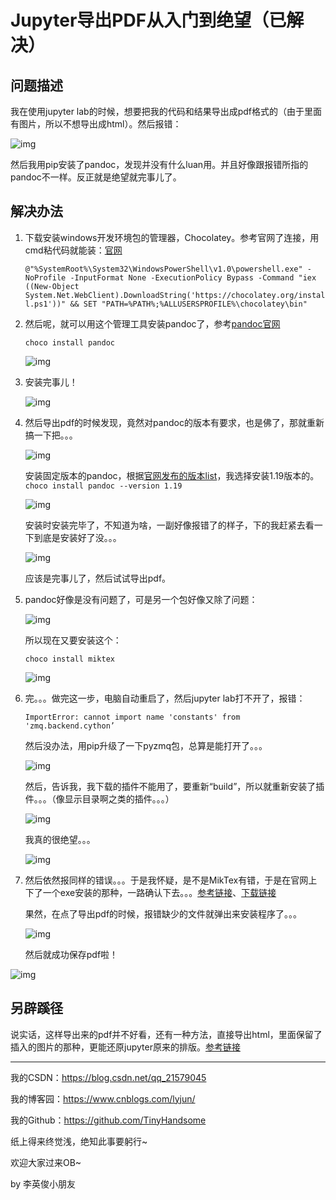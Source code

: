 # Jupyter导出PDF从入门到绝望（已解决）

## 问题描述

我在使用jupyter lab的时候，想要把我的代码和结果导出成pdf格式的（由于里面有图片，所以不想导出成html）。然后报错：

![img](https://img-blog.csdnimg.cn/20190522140525488.png?x-oss-process=image/watermark,type_ZmFuZ3poZW5naGVpdGk,shadow_10,text_aHR0cHM6Ly9ibG9nLmNzZG4ubmV0L3FxXzIxNTc5MDQ1,size_16,color_FFFFFF,t_70)

然后我用pip安装了pandoc，发现并没有什么luan用。并且好像跟报错所指的pandoc不一样。反正就是绝望就完事儿了。

## 解决办法

1. 下载安装windows开发环境包的管理器，Chocolatey。参考官网了连接，用cmd粘代码就能装：[官网](https://chocolatey.org/)

   `@"%SystemRoot%\System32\WindowsPowerShell\v1.0\powershell.exe" -NoProfile -InputFormat None -ExecutionPolicy Bypass -Command "iex ((New-Object System.Net.WebClient).DownloadString('https://chocolatey.org/install.ps1'))" && SET "PATH=%PATH%;%ALLUSERSPROFILE%\chocolatey\bin"`

2. 然后呢，就可以用这个管理工具安装pandoc了，参考[pandoc官网](https://pandoc.org/installing.html)

   `choco install pandoc`

   ![img](https://img-blog.csdnimg.cn/20190522140347835.png?x-oss-process=image/watermark,type_ZmFuZ3poZW5naGVpdGk,shadow_10,text_aHR0cHM6Ly9ibG9nLmNzZG4ubmV0L3FxXzIxNTc5MDQ1,size_16,color_FFFFFF,t_70)

3. 安装完事儿！

   ![img](https://img-blog.csdnimg.cn/20190522141137671.png?x-oss-process=image/watermark,type_ZmFuZ3poZW5naGVpdGk,shadow_10,text_aHR0cHM6Ly9ibG9nLmNzZG4ubmV0L3FxXzIxNTc5MDQ1,size_16,color_FFFFFF,t_70)

4. 然后导出pdf的时候发现，竟然对pandoc的版本有要求，也是佛了，那就重新搞一下把。。。

   ![img](https://img-blog.csdnimg.cn/20190522141725475.png?x-oss-process=image/watermark,type_ZmFuZ3poZW5naGVpdGk,shadow_10,text_aHR0cHM6Ly9ibG9nLmNzZG4ubmV0L3FxXzIxNTc5MDQ1,size_16,color_FFFFFF,t_70)

   安装固定版本的pandoc，根据[官网发布的版本list](<https://pandoc.org/releases.html#pandoc-1.19.2.4-10-sep-2017>)，我选择安装1.19版本的。`choco install pandoc --version 1.19`

   ![img](https://img-blog.csdnimg.cn/20190522145630612.png?x-oss-process=image/watermark,type_ZmFuZ3poZW5naGVpdGk,shadow_10,text_aHR0cHM6Ly9ibG9nLmNzZG4ubmV0L3FxXzIxNTc5MDQ1,size_16,color_FFFFFF,t_70)

   安装时安装完毕了，不知道为啥，一副好像报错了的样子，下的我赶紧去看一下到底是安装好了没。。。

   ![img](https://img-blog.csdnimg.cn/2019052214583633.png?x-oss-process=image/watermark,type_ZmFuZ3poZW5naGVpdGk,shadow_10,text_aHR0cHM6Ly9ibG9nLmNzZG4ubmV0L3FxXzIxNTc5MDQ1,size_16,color_FFFFFF,t_70)

   应该是完事儿了，然后试试导出pdf。

5. pandoc好像是没有问题了，可是另一个包好像又除了问题：

   ![img](https://img-blog.csdnimg.cn/20190522145613941.png?x-oss-process=image/watermark,type_ZmFuZ3poZW5naGVpdGk,shadow_10,text_aHR0cHM6Ly9ibG9nLmNzZG4ubmV0L3FxXzIxNTc5MDQ1,size_16,color_FFFFFF,t_70)

   所以现在又要安装这个：

   `choco install miktex`

   ![img](https://img-blog.csdnimg.cn/20190522150040633.png?x-oss-process=image/watermark,type_ZmFuZ3poZW5naGVpdGk,shadow_10,text_aHR0cHM6Ly9ibG9nLmNzZG4ubmV0L3FxXzIxNTc5MDQ1,size_16,color_FFFFFF,t_70)

6. 完。。。做完这一步，电脑自动重启了，然后jupyter lab打不开了，报错：

   `ImportError: cannot import name 'constants' from 'zmq.backend.cython’`

   然后没办法，用pip升级了一下pyzmq包，总算是能打开了。。。

   ![img](https://img-blog.csdnimg.cn/20190522151612816.png?x-oss-process=image/watermark,type_ZmFuZ3poZW5naGVpdGk,shadow_10,text_aHR0cHM6Ly9ibG9nLmNzZG4ubmV0L3FxXzIxNTc5MDQ1,size_16,color_FFFFFF,t_70)

   然后，告诉我，我下载的插件不能用了，要重新“build”，所以就重新安装了插件。。。（像显示目录啊之类的插件。。。）

   ![img](https://img-blog.csdnimg.cn/2019052215174854.png)

   我真的很绝望。。。

   ![img](https://img-blog.csdnimg.cn/20190522153316641.png?x-oss-process=image/watermark,type_ZmFuZ3poZW5naGVpdGk,shadow_10,text_aHR0cHM6Ly9ibG9nLmNzZG4ubmV0L3FxXzIxNTc5MDQ1,size_16,color_FFFFFF,t_70)

7. 然后依然报同样的错误。。。于是我怀疑，是不是MikTex有错，于是在官网上下了一个exe安装的那种，一路确认下去。。。[参考链接](<https://blog.csdn.net/csdnsevenn/article/details/81091523>)、[下载链接](https://miktex.org/)

   果然，在点了导出pdf的时候，报错缺少的文件就弹出来安装程序了。。。

   ![img](https://img-blog.csdnimg.cn/20190522161935621.png?x-oss-process=image/watermark,type_ZmFuZ3poZW5naGVpdGk,shadow_10,text_aHR0cHM6Ly9ibG9nLmNzZG4ubmV0L3FxXzIxNTc5MDQ1,size_16,color_FFFFFF,t_70)
   
   然后就成功保存pdf啦！

![img](https://img-blog.csdnimg.cn/20190522162225837.png?x-oss-process=image/watermark,type_ZmFuZ3poZW5naGVpdGk,shadow_10,text_aHR0cHM6Ly9ibG9nLmNzZG4ubmV0L3FxXzIxNTc5MDQ1,size_16,color_FFFFFF,t_70)

## 另辟蹊径

说实话，这样导出来的pdf并不好看，还有一种方法，直接导出html，里面保留了插入的图片的那种，更能还原jupyter原来的排版。[参考链接](<https://www.jianshu.com/p/49a0c9f74d59>)

------

我的CSDN：https://blog.csdn.net/qq_21579045

我的博客园：https://www.cnblogs.com/lyjun/

我的Github：https://github.com/TinyHandsome

纸上得来终觉浅，绝知此事要躬行~

欢迎大家过来OB~

by 李英俊小朋友